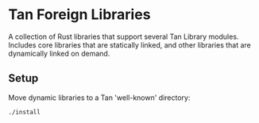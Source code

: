 # Tan Foreign Libraries

A collection of Rust libraries that support several Tan Library modules.
Includes core libraries that are statically linked, and other libraries that are
dynamically linked on demand.

## Setup

Move dynamic libraries to a Tan 'well-known' directory:

```sh
./install
```
